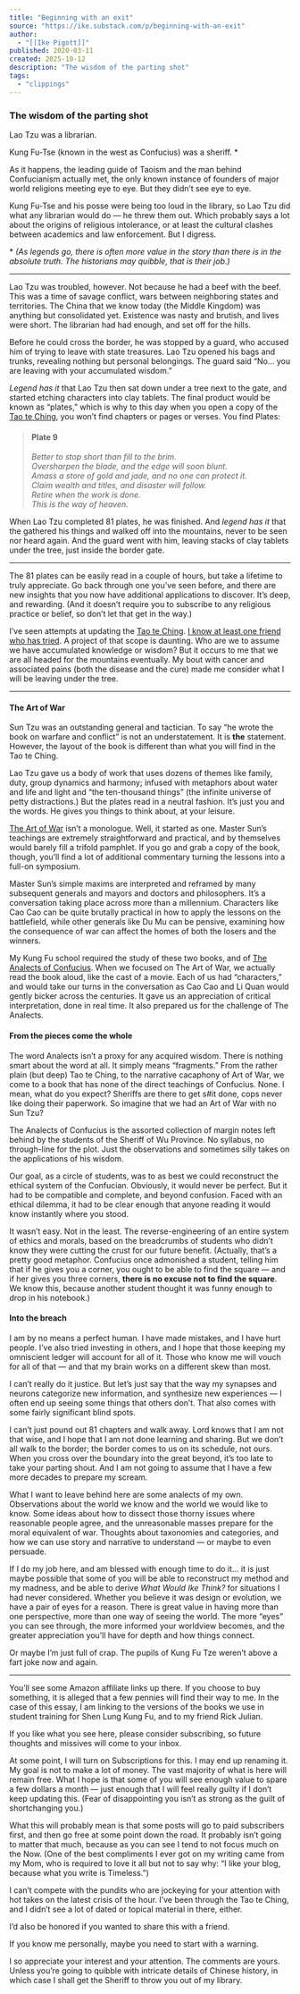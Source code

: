 ```yaml
---
title: "Beginning with an exit"
source: "https://ike.substack.com/p/beginning-with-an-exit"
author:
  - "[[Ike Pigott]]"
published: 2020-03-11
created: 2025-10-12
description: "The wisdom of the parting shot"
tags:
  - "clippings"
---
```

### The wisdom of the parting shot

Lao Tzu was a librarian.

Kung Fu-Tse (known in the west as Confucius) was a sheriff. \*

As it happens, the leading guide of Taoism and the man behind Confucianism actually met, the only known instance of founders of major world religions meeting eye to eye. But they didn’t see eye to eye.

Kung Fu-Tse and his posse were being too loud in the library, so Lao Tzu did what any librarian would do — he threw them out. Which probably says a lot about the origins of religious intolerance, or at least the cultural clashes between academics and law enforcement. But I digress.

\* *(As legends go, there is often more value in the story than there is in the absolute truth. The historians may quibble, that is their job.)*

---

Lao Tzu was troubled, however. Not because he had a beef with the beef. This was a time of savage conflict, wars between neighboring states and territories. The China that we know today (the Middle Kingdom) was anything but consolidated yet. Existence was nasty and brutish, and lives were short. The librarian had had enough, and set off for the hills.

Before he could cross the border, he was stopped by a guard, who accused him of trying to leave with state treasures. Lao Tzu opened his bags and trunks, revealing nothing but personal belongings. The guard said “No… you are leaving with your accumulated wisdom.”

*Legend has it* that Lao Tzu then sat down under a tree next to the gate, and started etching characters into clay tablets. The final product would be known as “plates,” which is why to this day when you open a copy of the [Tao te Ching](https://peacefulrivers.homestead.com/LaoTzu.html), you won’t find chapters or pages or verses. You find Plates:

> #### Plate 9
> 
> *Better to stop short than fill to the brim.  
> Oversharpen the blade, and the edge will soon blunt.  
> Amass a store of gold and jade, and no one can protect it.  
> Claim wealth and titles, and disaster will follow.  
> Retire when the work is done.  
> This is the way of heaven.*

When Lao Tzu completed 81 plates, he was finished. And *legend has it* that the gathered his things and walked off into the mountains, never to be seen nor heard again. And the guard went with him, leaving stacks of clay tablets under the tree, just inside the border gate.

---

The 81 plates can be easily read in a couple of hours, but take a lifetime to truly appreciate. Go back through one you’ve seen before, and there are new insights that you now have additional applications to discover. It’s deep, and rewarding. (And it doesn’t require you to subscribe to any religious practice or belief, so don’t let that get in the way.)

I’ve seen attempts at updating the [Tao te Ching](https://amzn.to/38HuZbt). [I know at least one friend who has tried](https://amzn.to/2Q7wh9g). A project of that scope is daunting. Who are we to assume we have accumulated knowledge or wisdom? But it occurs to me that we are all headed for the mountains eventually. My bout with cancer and associated pains (both the disease and the cure) made me consider what I will be leaving under the tree.

---

#### The Art of War

Sun Tzu was an outstanding general and tactician. To say “he wrote the book on warfare and conflict” is not an understatement. It is **the** statement. However, the layout of the book is different than what you will find in the Tao te Ching.

Lao Tzu gave us a body of work that uses dozens of themes like family, duty, group dynamics and harmony; infused with metaphors about water and life and light and “the ten-thousand things” (the infinite universe of petty distractions.) But the plates read in a neutral fashion. It’s just you and the words. He gives you things to think about, at your leisure.

[The Art of War](https://amzn.to/3aMBlaX) isn’t a monologue. Well, it started as one. Master Sun’s teachings are extremely straightforward and practical, and by themselves would barely fill a trifold pamphlet. If you go and grab a copy of the book, though, you’ll find a lot of additional commentary turning the lessons into a full-on symposium.

Master Sun’s simple maxims are interpreted and reframed by many subsequent generals and mayors and doctors and philosophers. It’s a conversation taking place across more than a millennium. Characters like Cao Cao can be quite brutally practical in how to apply the lessons on the battlefield, while other generals like Du Mu can be pensive, examining how the consequence of war can affect the homes of both the losers and the winners.

My Kung Fu school required the study of these two books, and of [The Analects of Confucius](https://amzn.to/3aJapsw). When we focused on The Art of War, we actually read the book aloud, like the cast of a movie. Each of us had “characters,” and would take our turns in the conversation as Cao Cao and Li Quan would gently bicker across the centuries. It gave us an appreciation of critical interpretation, done in real time. It also prepared us for the challenge of The Analects.

#### From the pieces come the whole

The word Analects isn’t a proxy for any acquired wisdom. There is nothing smart about the word at all. It simply means “fragments.” From the rather plain (but deep) Tao te Ching, to the narrative cacaphony of Art of War, we come to a book that has none of the direct teachings of Confucius. None. I mean, what do you expect? Sheriffs are there to get s#it done, cops never like doing their paperwork. So imagine that we had an Art of War with no Sun Tzu?

The Analects of Confucius is the assorted collection of margin notes left behind by the students of the Sheriff of Wu Province. No syllabus, no through-line for the plot. Just the observations and sometimes silly takes on the applications of his wisdom.

Our goal, as a circle of students, was to as best we could reconstruct the ethical system of the Confucian. Obviously, it would never be perfect. But it had to be compatible and complete, and beyond confusion. Faced with an ethical dilemma, it had to be clear enough that anyone reading it would know instantly where you stood.

It wasn’t easy. Not in the least. The reverse-engineering of an entire system of ethics and morals, based on the breadcrumbs of students who didn’t know they were cutting the crust for our future benefit. (Actually, that’s a pretty good metaphor. Confucius once admonished a student, telling him that if he gives you a corner, you ought to be able to find the square — and if her gives you three corners, **there is no excuse not to find the square**. We know this, because another student thought it was funny enough to drop in his notebook.)

#### Into the breach

I am by no means a perfect human. I have made mistakes, and I have hurt people. I’ve also tried investing in others, and I hope that those keeping my omniscient ledger will account for all of it. Those who know me will vouch for all of that — and that my brain works on a different skew than most.

I can’t really do it justice. But let’s just say that the way my synapses and neurons categorize new information, and synthesize new experiences — I often end up seeing some things that others don’t. That also comes with some fairly significant blind spots.

I can’t just pound out 81 chapters and walk away. Lord knows that I am not that wise, and I hope that I am not done learning and sharing. But we don’t all walk to the border; the border comes to us on its schedule, not ours. When you cross over the boundary into the great beyond, it’s too late to take your parting shout. And I am not going to assume that I have a few more decades to prepare my scream.

What I want to leave behind here are some analects of my own. Observations about the world we know and the world we would like to know. Some ideas about how to dissect those thorny issues where reasonable people agree, and the unreasonable masses prepare for the moral equivalent of war. Thoughts about taxonomies and categories, and how we can use story and narrative to understand — or maybe to even persuade.

If I do my job here, and am blessed with enough time to do it… it is just maybe possible that some of you will be able to reconstruct my method and my madness, and be able to derive *What Would Ike Think?* for situations I had never considered. Whether you believe it was design or evolution, we have a pair of eyes for a reason. There is great value in having more than one perspective, more than one way of seeing the world. The more “eyes” you can see through, the more informed your worldview becomes, and the greater appreciation you’ll have for depth and how things connect.

Or maybe I’m just full of crap. The pupils of Kung Fu Tze weren’t above a fart joke now and again.

---

You’ll see some Amazon affiliate links up there. If you choose to buy something, it is alleged that a few pennies will find their way to me. In the case of this essay, I am linking to the versions of the books we use in student training for Shen Lung Kung Fu, and to my friend Rick Julian.

If you like what you see here, please consider subscribing, so future thoughts and missives will come to your inbox.

At some point, I will turn on Subscriptions for this. I may end up renaming it. My goal is not to make a lot of money. The vast majority of what is here will remain free. What I hope is that some of you will see enough value to spare a few dollars a month — just enough that I will feel really guilty if I don’t keep updating this. (Fear of disappointing you isn’t as strong as the guilt of shortchanging you.)

What this will probably mean is that some posts will go to paid subscribers first, and then go free at some point down the road. It probably isn’t going to matter that much, because as you can see I tend to not focus much on the Now. (One of the best compliments I ever got on my writing came from my Mom, who is required to love it all but not to say why: “I like your blog, because what you write is Timeless.”)

I can’t compete with the pundits who are jockeying for your attention with hot takes on the latest crisis of the hour. I’ve been through the Tao te Ching, and I didn’t see a lot of dated or topical material in there, either.

I’d also be honored if you wanted to share this with a friend.

If you know me personally, maybe you need to start with a warning.

I so appreciate your interest and your attention. The comments are yours. Unless you’re going to quibble with intricate details of Chinese history, in which case I shall get the Sheriff to throw you out of my library.